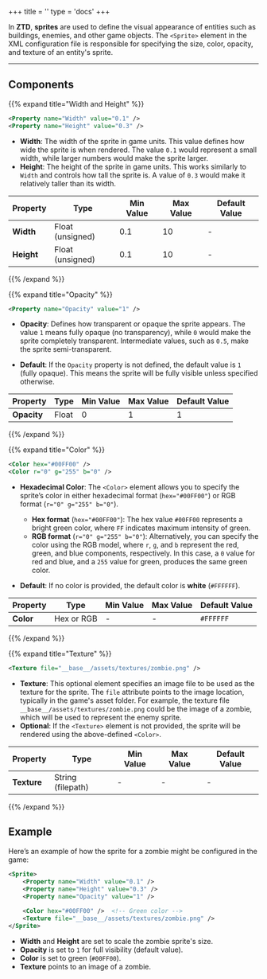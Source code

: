 +++
title = '<Sprite>'
type = 'docs'
+++

In **ZTD**, **sprites** are used to define the visual appearance of entities such as buildings, enemies, and other game objects. The `<Sprite>` element in the XML configuration file is responsible for specifying the size, color, opacity, and texture of an entity's sprite.

---

## Components

{{% expand title="Width and Height" %}}

```xml
<Property name="Width" value="0.1" />
<Property name="Height" value="0.3" />
```

- **Width**: The width of the sprite in game units. This value defines how wide the sprite is when rendered. The value `0.1` would represent a small width, while larger numbers would make the sprite larger.
- **Height**: The height of the sprite in game units. This works similarly to `Width` and controls how tall the sprite is. A value of `0.3` would make it relatively taller than its width.


| Property       | Type              | Min Value | Max Value | Default Value |
|----------------|-------------------|-----------|-----------|---------------|
| **Width**      | Float (unsigned)  | 0.1         | 10         | -             |
| **Height**     | Float (unsigned)  | 0.1         | 10         | -             |

{{% /expand %}}

{{% expand title="Opacity" %}}

```xml
<Property name="Opacity" value="1" />
```

- **Opacity**: Defines how transparent or opaque the sprite appears. The value `1` means fully opaque (no transparency), while `0` would make the sprite completely transparent. Intermediate values, such as `0.5`, make the sprite semi-transparent. 

- **Default**: If the `Opacity` property is not defined, the default value is `1` (fully opaque). This means the sprite will be fully visible unless specified otherwise.

| Property       | Type              | Min Value | Max Value | Default Value |
|----------------|-------------------|-----------|-----------|---------------|
| **Opacity**    | Float     | 0         | 1         | 1             |

{{% /expand %}}

{{% expand title="Color" %}}

```xml
<Color hex="#00FF00" />
<Color r="0" g="255" b="0" />
```

- **Hexadecimal Color**: The `<Color>` element allows you to specify the sprite’s color in either hexadecimal format (`hex="#00FF00"`) or RGB format (`r="0" g="255" b="0"`). 
  - **Hex format** (`hex="#00FF00"`): The hex value `#00FF00` represents a bright green color, where `FF` indicates maximum intensity of green.
  - **RGB format** (`r="0" g="255" b="0"`): Alternatively, you can specify the color using the RGB model, where `r`, `g`, and `b` represent the red, green, and blue components, respectively. In this case, a `0` value for red and blue, and a `255` value for green, produces the same green color.

- **Default**: If no color is provided, the default color is **white** (`#FFFFFF`).

| Property       | Type              | Min Value | Max Value | Default Value |
|----------------|-------------------|-----------|-----------|---------------|
| **Color**      | Hex or RGB        | -         | -         | `#FFFFFF`     |

{{% /expand %}}

{{% expand title="Texture" %}}

```xml
<Texture file="__base__/assets/textures/zombie.png" />
```

- **Texture**: This optional element specifies an image file to be used as the texture for the sprite. The `file` attribute points to the image location, typically in the game's asset folder. For example, the texture file `__base__/assets/textures/zombie.png` could be the image of a zombie, which will be used to represent the enemy sprite. 
- **Optional**: If the `<Texture>` element is not provided, the sprite will be rendered using the above-defined `<Color>`.

| Property       | Type              | Min Value | Max Value | Default Value |
|----------------|-------------------|-----------|-----------|---------------|
| **Texture**    | String (filepath) | -         | -         | -             |

{{% /expand %}}

## Example

Here’s an example of how the sprite for a zombie might be configured in the game:

```xml
<Sprite>
    <Property name="Width" value="0.1" />
    <Property name="Height" value="0.3" />
    <Property name="Opacity" value="1" />
    
    <Color hex="#00FF00" />  <!-- Green color -->
    <Texture file="__base__/assets/textures/zombie.png" />
</Sprite>
```

- **Width** and **Height** are set to scale the zombie sprite's size.
- **Opacity** is set to `1` for full visibility (default value).
- **Color** is set to green (`#00FF00`).
- **Texture** points to an image of a zombie.
